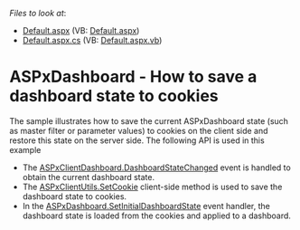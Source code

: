 <!-- default file list -->
*Files to look at*:

* [Default.aspx](./CS/WebDashboard_DashboardStateCookies/Default.aspx) (VB: [Default.aspx](./VB/WebDashboard_DashboardStateCookies/Default.aspx))
* [Default.aspx.cs](./CS/WebDashboard_DashboardStateCookies/Default.aspx.cs) (VB: [Default.aspx.vb](./VB/WebDashboard_DashboardStateCookies/Default.aspx.vb))
<!-- default file list end -->
# ASPxDashboard - How to save a dashboard state to cookies


<p>The sample illustrates how to save the current ASPxDashboard state (such as master filter or parameter values) to cookies on the client side and restore this state on the server side. The following API is used in this example

* The <a href="https://documentation.devexpress.com/#Dashboard/DevExpressDashboardWebScriptsASPxClientDashboard_DashboardStateChangedtopic">ASPxClientDashboard.DashboardStateChanged</a> event is handled to obtain the current dashboard state.
* The <a href="https://documentation.devexpress.com/#AspNet/DevExpressWebScriptsASPxClientUtils_SetCookietopic">ASPxClientUtils.SetCookie</a> client-side method is used to save the dashboard state to cookies.
* In the <a href="https://documentation.devexpress.com/#Dashboard/DevExpressDashboardWebASPxDashboard_SetInitialDashboardStatetopic">ASPxDashboard.SetInitialDashboardState</a> event handler, the dashboard state is loaded from the cookies and applied to a dashboard.</p>

<br/>


